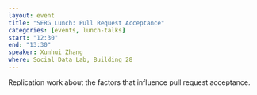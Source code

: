 ```yaml
---
layout: event
title: "SERG Lunch: Pull Request Acceptance"
categories: [events, lunch-talks]
start: "12:30"
end: "13:30"
speaker: Xunhui Zhang
where: Social Data Lab, Building 28
---
```


Replication work about the factors that influence pull request acceptance.
